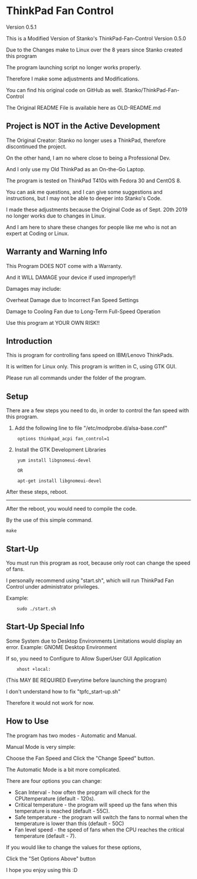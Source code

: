 ThinkPad Fan Control
============================
Version 0.5.1

This is a Modified Version of Stanko's ThinkPad-Fan-Control Version 0.5.0

Due to the Changes make to Linux over the 8 years since Stanko created this program

The program launching script no longer works properly.

Therefore I make some adjustments and Modifications.

You can find his original code on GitHub as well. Stanko/ThinkPad-Fan-Control

The Original README File is available here as OLD-README.md


Project is NOT in the Active Development
---------------------
The Original Creator: Stanko no longer uses a ThinkPad, therefore discontinued the project.

On the other hand, I am no where close to being a Professional Dev.

And I only use my Old ThinkPad as an On-the-Go Laptop.

The program is tested on ThinkPad T410s with Fedora 30 and CentOS 8.

You can ask me questions, and I can give some suggestions and instructions, but I may not be able to  deeper into Stanko's Code.

I made these adjustments because the Original Code as of Sept. 20th 2019 no longer works due to changes in Linux.

And I am here to share these changes for people like me who is not an expert at Coding or Linux.

Warranty and Warning Info
---------------------
This Program DOES NOT come with a Warranty.

And it WILL DAMAGE your device if used improperly!!

Damages may include:

Overheat Damage due to Incorrect Fan Speed Settings

Damage to Cooling Fan due to Long-Term Full-Speed Operation


Use this program at YOUR OWN RISK!!

Introduction
---------------------
This is program for controlling fans speed on IBM/Lenovo ThinkPads.

It is written for Linux only. This program is written in C, using GTK GUI.

Please run all commands under the folder of the program.

Setup
---------------------
There are a few steps you need to do, in order to control the fan speed with this program.

1. Add the following line to file "/etc/modprobe.d/alsa-base.conf"

        options thinkpad_acpi fan_control=1


2. Install the GTK Development Libraries

        yum install libgnomeui-devel
        
        OR
        
        apt-get install libgnomeui-devel



After these steps, reboot.

---------------------
After the reboot, you would need to compile the code.

By the use of this simple command.

    make


Start-Up
---------------------------------
You must run this program as root, because only root can change the speed of fans.

I personally recommend using "start.sh", which will run ThinkPad Fan Control under administrator privileges.

Example:

        sudo ./start.sh
        

Start-Up Special Info
--------------------

Some System due to Desktop Environments Limitations would display an error. Example: GNOME Desktop Environment

If so, you need to Configure to Allow SuperUser GUI Application

        xhost +local:

(This MAY BE REQUIRED Everytime before launching the program)

I don't understand how to fix "tpfc_start-up.sh" 

Therefore it would not work for now.

How to Use
--------------------
The program has two modes - Automatic and Manual.

Manual Mode is very simple:

Choose the Fan Speed and Click the "Change Speed" button.



The Automatic Mode is a bit more complicated.


There are four options you can change:

* Scan Interval - how often the program will check for the CPUtemperature (default - 120s).
* Critical temperature - the program will speed up the fans when this temperature is reached (default - 55C).
* Safe temperature - the program will switch the fans to normal when the temperature is lower than this (default - 50C)
* Fan level speed - the speed of fans when the CPU reaches the critical temperature (default - 7).
 
If you would like to change the values for these options,

Click the "Set Options Above" button



I hope you enjoy using this :D

